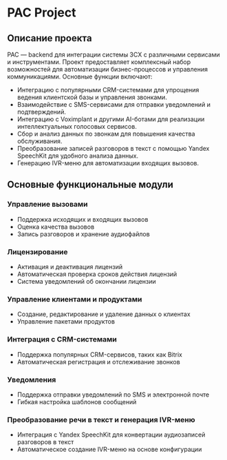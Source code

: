 # PAC Project

## Описание проекта

PAC — backend для интеграции системы 3CX с различными сервисами и инструментами. Проект предоставляет комплексный набор возможностей для автоматизации бизнес-процессов и управления коммуникациями. Основные функции включают:

- Интеграцию с популярными CRM-системами для упрощения ведения клиентской базы и управления звонками.
- Взаимодействие с SMS-сервисами для отправки уведомлений и подтверждений.
- Интеграцию с Voximplant и другими AI-ботами для реализации интеллектуальных голосовых сервисов.
- Сбор и анализ данных по звонкам для повышения качества обслуживания.
- Преобразование записей разговоров в текст с помощью Yandex SpeechKit для удобного анализа данных.
- Генерацию IVR-меню для автоматизации входящих вызовов.

## Основные функциональные модули

### Управление вызовами
- Поддержка исходящих и входящих вызовов
- Оценка качества вызовов
- Запись разговоров и хранение аудиофайлов

### Лицензирование
- Активация и деактивация лицензий
- Автоматическая проверка сроков действия лицензий
- Система уведомлений об окончании лицензии

### Управление клиентами и продуктами
- Создание, редактирование и удаление данных о клиентах
- Управление пакетами продуктов

### Интеграция с CRM-системами
- Поддержка популярных CRM-сервисов, таких как Bitrix
- Автоматическая регистрация и отслеживание звонков

### Уведомления
- Поддержка отправки уведомлений по SMS и электронной почте
- Гибкая настройка шаблонов сообщений

### Преобразование речи в текст и генерация IVR-меню
- Интеграция с Yandex SpeechKit для конвертации аудиозаписей разговоров в текст
- Автоматическое создание IVR-меню на основе конфигурации